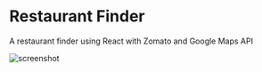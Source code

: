 # Restaurant Finder
A restaurant finder using React with Zomato and Google Maps API

![screenshot](https://i.ibb.co/Tmjkb5P/Screen-Shot-2018-11-29-at-10-28-24-AM.png)
